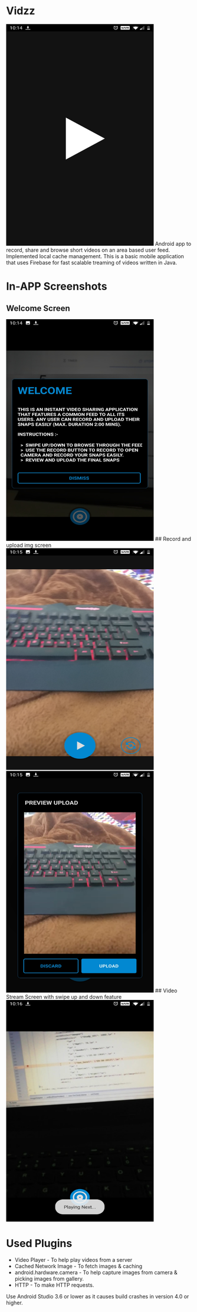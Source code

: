 # Vidzz
<img src="https://github.com/pjdurden/Vidzz/blob/main/Screenshot_20210222-101436.jpg" width="400" height="600">
Android app to record, share and browse short videos on an area based user feed. Implemented local cache management.
This is a basic mobile application that uses Firebase for fast scalable treaming of videos written in Java.

# In-APP Screenshots
## Welcome Screen
<img src="https://github.com/pjdurden/Vidzz/blob/main/Screenshot_20210222-101450.jpg" width="400" height="600">
## Record and upload img screen
<img src="https://github.com/pjdurden/Vidzz/blob/main/Screenshot_20210222-101517.jpg" width="400" height="600">
<img src="https://github.com/pjdurden/Vidzz/blob/main/Screenshot_20210222-101553.jpg" width="400" height="600">
## Video Stream Screen with swipe up and down feature
<img src="https://github.com/pjdurden/Vidzz/blob/main/Screenshot_20210222-101623.jpg" width="400" height="600">


# Used Plugins
* Video Player - To help play videos from a server
* Cached Network Image - To fetch images & caching
* android.hardware.camera - To help capture images from camera & picking images from gallery.
* HTTP - To make HTTP requests.

Use Android Studio 3.6 or lower as it causes build crashes in version 4.0 or higher.
